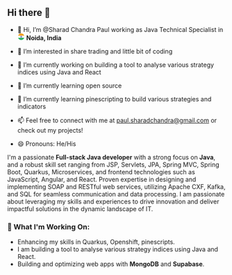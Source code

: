## Hi there 👋

- 👋 Hi, I’m @Sharad Chandra Paul working as Java Technical Specialist in <img src="./assets/cou_IN.png" width="16"/> **Noida, India**

- 👀 I’m interested in share trading and little bit of coding
- 🔭 I’m currently working on building a tool to analyse various strategy indices using Java and React
- 🌱 I’m currently learning open source
- 🌱 I’m currently learning pinescripting to build various strategies and indicators
- 📫 Feel free to connect with me at [paul.sharadchandra@gmail.com](mailto:paul.sharadchandra@gmail.com) or check out my projects!
- 😄 Pronouns: He/His

I'm a passionate **Full-stack Java developer** with a strong focus on **Java**, and a robust skill set ranging from JSP, Servlets, JPA, Spring MVC, Spring Boot, Quarkus, Microservices, and frontend technologies such as JavaScript, Angular, and React. Proven expertise in designing and implementing SOAP and RESTful web services, utilizing Apache CXF, Kafka, and SQL for seamless communication and data processing. I am passionate about leveraging my skills and experiences to drive innovation and deliver impactful solutions in the dynamic landscape of IT.

### 🌱 What I'm Working On:

- Enhancing my skills in Quarkus, Openshift, pinescripts.
- I am building a tool to analyse various strategy indices using Java and React.
- Building and optimizing web apps with **MongoDB** and **Supabase**.

<!--
**afflato/afflato** is a ✨ _special_ ✨ repository because its `README.md` (this file) appears on your GitHub profile.

Here are some ideas to get you started:

- 🔭 I’m currently working on ...
- 🌱 I’m currently learning ...
- 👯 I’m looking to collaborate on ...
- 🤔 I’m looking for help with ...
- 💬 Ask me about ...
- 📫 How to reach me: ...
- 😄 Pronouns: ...
- ⚡ Fun fact: ...
-->
